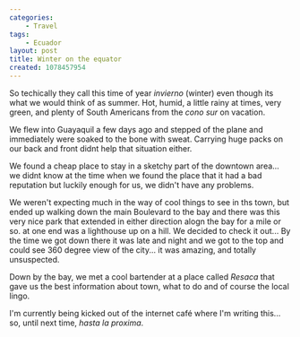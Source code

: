 ```yaml
---
categories:
    - Travel
tags:
    - Ecuador
layout: post
title: Winter on the equator
created: 1078457954
---
```


So techically they call this time of year *invierno* (winter) even though its what we would think of as summer.  Hot, humid, a little rainy at times, very green, and plenty of South Americans from the *cono sur* on vacation.

We flew into Guayaquil a few days ago and stepped of the plane and immediately were soaked to the bone with sweat. Carrying huge packs on our back and front didnt help that situation either.

<!--more-->

We found a cheap place to stay in a sketchy part of the downtown area... we didnt know at the time when we found the place that it had a bad reputation but luckily enough for us, we didn't have any problems.

We weren't expecting much in the way of cool things to see in ths town, but ended up walking down the main Boulevard to the bay and there was this very nice park that extended in either direction alogn the bay for a mile or so.  at one end was a lighthouse up on a hill. We decided to check it out... By the time we got down there it was late and night and we got to the top and could see 360 degree view of the city... it was amazing, and totally unsuspected.

Down by the bay, we met a cool bartender at a place called *Resaca* that gave us the best information about town, what to do and of course the local lingo.

I'm currently being kicked out of the internet café where I'm writing this... so, until next time, *hasta la proxima*.

